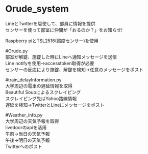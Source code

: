 # Orude_system  
LineとTwitterを駆使して、部員に情報を提供  
センサーを使って部室に仲間が「おるのか？」をお知らせ!  




Raspberry piとTSL2516(照度センサー)を使用

#Orude.py  
部室が解錠、施錠した時にLineへ通知メッセージを送信  
Line notifyを使用->accesstoken取得が必要  
センサーの反応により施錠、解錠を検知->任意のメッセージをポスト    

#train_delayInformation.py  
大学周辺の電車の遅延情報を取得  
Beautiful Soupによるスクレイピング  
スクレイピング先はYahoo路線情報  
遅延を検知->TwitterとLineにメッセージをポスト  

#Weather_info.py  
大学周辺の天気予報を取得  
livedoorのapiを活用  
午前->当日の天気予報  
午後->明日の天気予報  
Twitterへのポスト
